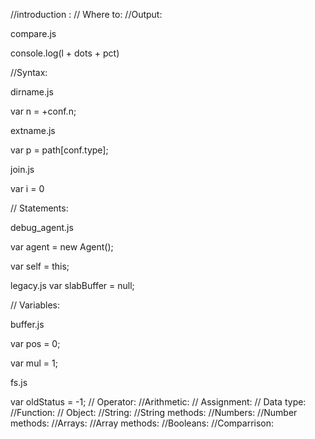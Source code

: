 //introduction : 
// Where to:
//Output:

compare.js

 console.log(l + dots + pct)



//Syntax:

dirname.js

 var n = +conf.n;

extname.js

 var p = path[conf.type];
 
 join.js
 
  var i = 0
 
// Statements:

 debug_agent.js
 
  var agent = new Agent();
  
  var self = this;
  
  legacy.js
  var slabBuffer = null;
   
// Variables:

buffer.js

 var pos = 0;
 
 var mul = 1;
 
 fs.js
  
  var oldStatus = -1;
// Operator:
//Arithmetic:
// Assignment:
// Data type:
//Function:
// Object:
//String:
//String methods:
//Numbers:
//Number methods:
//Arrays:
//Array methods:
//Booleans:
//Comparrison: